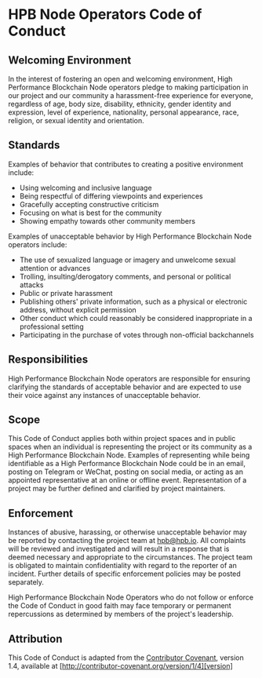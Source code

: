 # HPB Node Operators Code of Conduct

## Welcoming Environment

In the interest of fostering an open and welcoming environment, 
High Performance Blockchain Node operators pledge to making participation in our project and
our community a harassment-free experience for everyone, regardless of age, body
size, disability, ethnicity, gender identity and expression, level of experience,
nationality, personal appearance, race, religion, or sexual identity and
orientation.

## Standards

Examples of behavior that contributes to creating a positive environment
include:

* Using welcoming and inclusive language
* Being respectful of differing viewpoints and experiences
* Gracefully accepting constructive criticism
* Focusing on what is best for the community
* Showing empathy towards other community members

Examples of unacceptable behavior by High Performance Blockchain Node operators include:

* The use of sexualized language or imagery and unwelcome sexual attention or
advances
* Trolling, insulting/derogatory comments, and personal or political attacks
* Public or private harassment
* Publishing others' private information, such as a physical or electronic
  address, without explicit permission
* Other conduct which could reasonably be considered inappropriate in a
  professional setting
* Participating in the purchase of votes through non-official backchannels

## Responsibilities

High Performance Blockchain Node operators are responsible for ensuring clarifying the standards of acceptable
behavior and are expected to use their voice against any instances of unacceptable behavior.

## Scope

This Code of Conduct applies both within project spaces and in public spaces
when an individual is representing the project or its community as a High Performance Blockchain Node.
Examples of representing while being identifiable as a High Performance Blockchain Node could be
in an email, posting on Telegram or WeChat, posting on social media, or acting as an appointed
representative at an online or offline event. Representation of a project may be
further defined and clarified by project maintainers.

## Enforcement

Instances of abusive, harassing, or otherwise unacceptable behavior may be
reported by contacting the project team at hpb@hpb.io. All
complaints will be reviewed and investigated and will result in a response that
is deemed necessary and appropriate to the circumstances. The project team is
obligated to maintain confidentiality with regard to the reporter of an incident.
Further details of specific enforcement policies may be posted separately.

High Performance Blockchain Node Operators who do not follow or enforce the
Code of Conduct in good faith may face temporary or permanent repercussions
as determined by members of the project's leadership.

## Attribution

This Code of Conduct is adapted from the [Contributor Covenant][homepage], version 1.4,
available at [http://contributor-covenant.org/version/1/4][version]

[homepage]: http://contributor-covenant.org
[version]: http://contributor-covenant.org/version/1/4/
